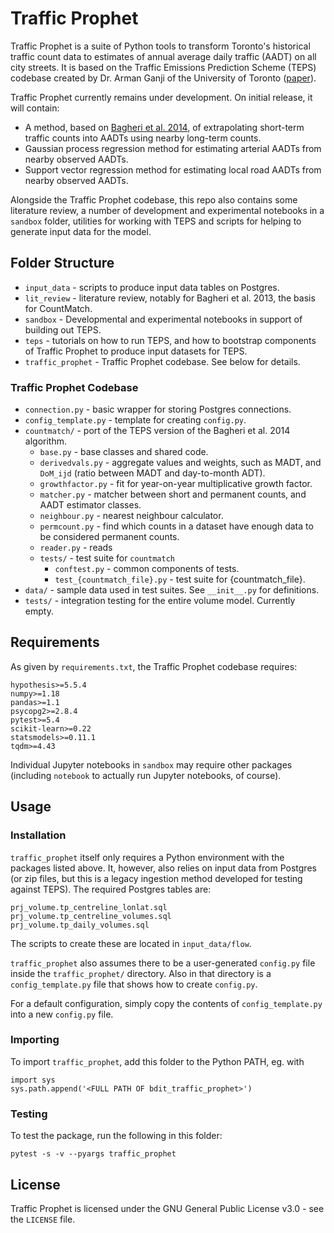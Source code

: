 # Traffic Prophet

Traffic Prophet is a suite of Python tools to transform Toronto's historical
traffic count data to estimates of annual average daily traffic (AADT) on all
city streets. It is based on the Traffic Emissions Prediction Scheme (TEPS) codebase
created by Dr. Arman Ganji of the University of Toronto ([paper](https://onlinelibrary.wiley.com/doi/abs/10.1111/mice.12508)).

Traffic Prophet currently remains under development.  On initial release, it
will contain:

* A method, based on [Bagheri et al. 2014](
https://ascelibrary.org/doi/abs/10.1061/%28ASCE%29TE.1943-5436.0000528), of
extrapolating short-term traffic counts into AADTs using nearby long-term
counts.
* Gaussian process regression method for estimating arterial AADTs from nearby
observed AADTs.
* Support vector regression method for estimating local road AADTs from nearby
observed AADTs.

Alongside the Traffic Prophet codebase, this repo also contains some literature
review, a number of development and experimental notebooks in a `sandbox`
folder, utilities for working with TEPS and scripts for helping to generate
input data for the model.

## Folder Structure

- `input_data` - scripts to produce input data tables on Postgres.
- `lit_review` - literature review, notably for Bagheri et al. 2013, the basis
  for CountMatch.
- `sandbox` - Developmental and experimental notebooks in support of building
  out TEPS.
- `teps` - tutorials on how to run TEPS, and how to bootstrap components of
  Traffic Prophet to produce input datasets for TEPS.
- `traffic_prophet` - Traffic Prophet codebase. See below for details.

### Traffic Prophet Codebase

- `connection.py` - basic wrapper for storing Postgres connections.
- `config_template.py` - template for creating `config.py`.
- `countmatch/` - port of the TEPS version of the Bagheri et al. 2014 algorithm.
  - `base.py` - base classes and shared code.
  - `derivedvals.py` - aggregate values and weights, such as MADT, and `DoM_ijd`
    (ratio between MADT and day-to-month ADT).
  - `growthfactor.py` - fit for year-on-year multiplicative growth factor.
  - `matcher.py` - matcher between short and permanent counts, and AADT
    estimator classes.
  - `neighbour.py` - nearest neighbour calculator.
  - `permcount.py` - find which counts in a dataset have enough data to be
    considered permanent counts.
  - `reader.py` - reads
  - `tests/` - test suite for `countmatch`
    - `conftest.py` - common components of tests.
    - `test_{countmatch_file}.py` - test suite for {countmatch_file}.
- `data/` - sample data used in test suites. See `__init__.py` for definitions.
- `tests/` - integration testing for the entire volume model. Currently empty.

## Requirements

As given by `requirements.txt`, the Traffic Prophet codebase requires:

```
hypothesis>=5.5.4
numpy>=1.18
pandas>=1.1
psycopg2>=2.8.4
pytest>=5.4
scikit-learn>=0.22
statsmodels>=0.11.1
tqdm>=4.43
```

Individual Jupyter notebooks in `sandbox` may require other packages (including
`notebook` to actually run Jupyter notebooks, of course).

## Usage

### Installation

`traffic_prophet` itself only requires a Python environment with the packages
listed above. It, however, also relies on input data from Postgres (or zip
files, but this is a legacy ingestion method developed for testing against
TEPS). The required Postgres tables are:

```
prj_volume.tp_centreline_lonlat.sql
prj_volume.tp_centreline_volumes.sql
prj_volume.tp_daily_volumes.sql
```

The scripts to create these are located in `input_data/flow`.

`traffic_prophet` also assumes there to be a user-generated `config.py` file
inside the `traffic_prophet/` directory. Also in that directory is a
`config_template.py` file that shows how to create `config.py`.

For a default configuration, simply copy the contents of `config_template.py`
into a new `config.py` file.

### Importing

To import `traffic_prophet`, add this folder to the Python PATH, eg. with

```
import sys
sys.path.append('<FULL PATH OF bdit_traffic_prophet>')
```

### Testing

To test the package, run the following in this folder:

```
pytest -s -v --pyargs traffic_prophet
```

## License

Traffic Prophet is licensed under the GNU General Public License v3.0 - see the
`LICENSE` file.
